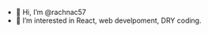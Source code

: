 - 👋 Hi, I’m @rachnac57
- 👀 I’m interested in React, web develpoment, DRY coding.

<!---
rachnac57/rachnac57 is a ✨ special ✨ repository because its `README.md` (this file) appears on your GitHub profile.
You can click the Preview link to take a look at your changes.
--->
